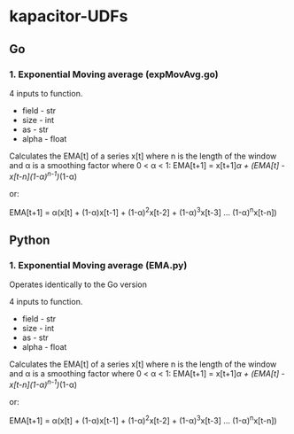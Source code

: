 # kapacitor-UDFs
## Go
### 1. Exponential Moving average (expMovAvg.go)
4 inputs to function.
- field - str
- size - int
- as - str
- alpha - float

Calculates the EMA[t] of a series x[t] where n is the length of the window and α is a smoothing factor where 0 < α < 1:
EMA[t+1] = x[t+1]*α + (EMA[t] - x[t-n]\(1-α)<sup>n-1</sup>)*(1-α)

or:

EMA[t+1] = α(x[t] + (1-α)x[t-1] + (1-α)<sup>2</sup>x[t-2] + (1-α)<sup>3</sup>x[t-3] ... (1-α)<sup>n</sup>x[t-n]) 
## Python
### 1. Exponential Moving average (EMA.py)
Operates identically to the Go version

4 inputs to function.
- field - str
- size - int
- as - str
- alpha - float

Calculates the EMA[t] of a series x[t] where n is the length of the window and α is a smoothing factor where 0 < α < 1:
EMA[t+1] = x[t+1]*α + (EMA[t] - x[t-n]\(1-α)<sup>n-1</sup>)*(1-α)

or:

EMA[t+1] = α(x[t] + (1-α)x[t-1] + (1-α)<sup>2</sup>x[t-2] + (1-α)<sup>3</sup>x[t-3] ... (1-α)<sup>n</sup>x[t-n]) 
